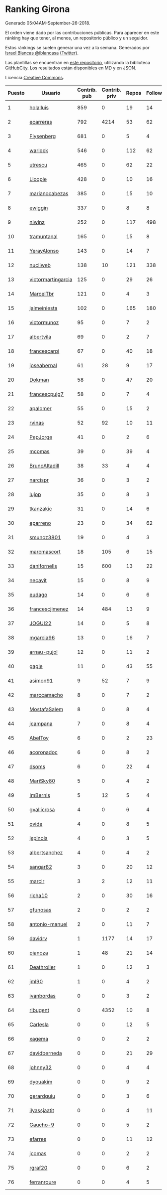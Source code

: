 # Ranking Girona

Generado 05:04AM-September-26-2018.

El orden viene dado por las contribuciones públicas. Para aparecer en este ránking hay que tener, al menos, un repositorio público y un seguidor.

Estos ránkings se suelen generar una vez a la semana. Generados por [Israel Blancas @iblancasa](https://github.com/iblancasa/) [(Twitter)](https://twitter.com/iblancasa).

Las plantillas se encuentran en [este repositorio](https://github.com/iblancasa/GH-Spanish-Ranking), utilizando la biblioteca [GitHubCity](https://github.com/iblancasa/GitHubCity). Los resultados están disponibles en MD y en JSON.

Licencia [Creative Commons](https://creativecommons.org/licenses/by/4.0/).

| Puesto   |  Usuario  | Contrib. pub | Contrib. priv |Repos| Followers | Desde |  Avatar  |
|----------|-----------|--------------|---------------|-----|-----------|-------|----------|
|1|[holalluis](https://github.com/holalluis)|859|0|19|14|2011-09-27|![holalluis]()|
|2|[ecarreras](https://github.com/ecarreras)|792|4214|53|62|2010-06-02|![ecarreras]()|
|3|[Flysenberg](https://github.com/Flysenberg)|681|0|5|4|2017-09-22|![Flysenberg]()|
|4|[warlock](https://github.com/warlock)|546|0|112|62|2010-02-03|![warlock]()|
|5|[utrescu](https://github.com/utrescu)|465|0|62|22|2012-07-20|![utrescu]()|
|6|[Lloople](https://github.com/Lloople)|428|0|10|16|2013-10-11|![Lloople]()|
|7|[marianocabezas](https://github.com/marianocabezas)|385|0|15|10|2016-05-10|![marianocabezas]()|
|8|[ewiggin](https://github.com/ewiggin)|337|0|8|8|2011-03-08|![ewiggin]()|
|9|[niwinz](https://github.com/niwinz)|252|0|117|498|2011-06-11|![niwinz]()|
|10|[tramuntanal](https://github.com/tramuntanal)|165|0|15|8|2010-02-08|![tramuntanal]()|
|11|[YerayAlonso](https://github.com/YerayAlonso)|143|0|14|7|2012-05-29|![YerayAlonso]()|
|12|[nucliweb](https://github.com/nucliweb)|138|10|121|338|2012-01-05|![nucliweb]()|
|13|[victormartingarcia](https://github.com/victormartingarcia)|125|0|29|26|2011-03-09|![victormartingarcia]()|
|14|[MarcelTbr](https://github.com/MarcelTbr)|121|0|4|3|2016-11-18|![MarcelTbr]()|
|15|[jaimeiniesta](https://github.com/jaimeiniesta)|102|0|165|180|2008-03-09|![jaimeiniesta]()|
|16|[victormunoz](https://github.com/victormunoz)|95|0|7|2|2015-05-06|![victormunoz]()|
|17|[albertvila](https://github.com/albertvila)|69|0|2|7|2011-03-24|![albertvila]()|
|18|[francescarpi](https://github.com/francescarpi)|67|0|40|18|2010-05-26|![francescarpi]()|
|19|[joseabernal](https://github.com/joseabernal)|61|28|9|17|2011-11-23|![joseabernal]()|
|20|[Dokman](https://github.com/Dokman)|58|0|47|20|2012-09-06|![Dokman]()|
|21|[francescpuig7](https://github.com/francescpuig7)|58|0|7|4|2016-06-15|![francescpuig7]()|
|22|[apalomer](https://github.com/apalomer)|55|0|15|2|2016-05-09|![apalomer]()|
|23|[rvinas](https://github.com/rvinas)|52|92|10|11|2015-03-28|![rvinas]()|
|24|[PepJorge](https://github.com/PepJorge)|41|0|2|6|2013-03-08|![PepJorge]()|
|25|[mcomas](https://github.com/mcomas)|39|0|39|4|2013-05-15|![mcomas]()|
|26|[BrunoAltadill](https://github.com/BrunoAltadill)|38|33|4|4|2015-12-29|![BrunoAltadill]()|
|27|[narcispr](https://github.com/narcispr)|36|0|3|2|2011-05-19|![narcispr]()|
|28|[lujop](https://github.com/lujop)|35|0|8|3|2011-07-16|![lujop]()|
|29|[tkanzakic](https://github.com/tkanzakic)|31|0|14|6|2011-06-29|![tkanzakic]()|
|30|[eparreno](https://github.com/eparreno)|23|0|34|62|2008-03-13|![eparreno]()|
|31|[smunoz3801](https://github.com/smunoz3801)|19|0|4|3|2014-03-09|![smunoz3801]()|
|32|[marcmascort](https://github.com/marcmascort)|18|105|6|15|2013-02-14|![marcmascort]()|
|33|[danifornells](https://github.com/danifornells)|15|600|13|22|2012-12-03|![danifornells]()|
|34|[necavit](https://github.com/necavit)|15|0|8|9|2013-11-12|![necavit]()|
|35|[eudago](https://github.com/eudago)|14|0|6|6|2011-05-25|![eudago]()|
|36|[francescjimenez](https://github.com/francescjimenez)|14|484|13|9|2012-05-30|![francescjimenez]()|
|37|[JOGUI22](https://github.com/JOGUI22)|14|0|5|8|2013-09-30|![JOGUI22]()|
|38|[mgarcia96](https://github.com/mgarcia96)|13|0|16|7|2014-02-01|![mgarcia96]()|
|39|[arnau-pujol](https://github.com/arnau-pujol)|12|0|11|2|2016-08-28|![arnau-pujol]()|
|40|[gagle](https://github.com/gagle)|11|0|43|55|2012-02-17|![gagle]()|
|41|[asimon91](https://github.com/asimon91)|9|52|7|9|2015-07-06|![asimon91]()|
|42|[marccamacho](https://github.com/marccamacho)|8|0|7|2|2014-04-24|![marccamacho]()|
|43|[MostafaSalem](https://github.com/MostafaSalem)|8|0|8|4|2016-05-03|![MostafaSalem]()|
|44|[jcampana](https://github.com/jcampana)|7|0|8|4|2012-07-16|![jcampana]()|
|45|[AbelToy](https://github.com/AbelToy)|6|0|2|23|2009-10-31|![AbelToy]()|
|46|[acoronadoc](https://github.com/acoronadoc)|6|0|8|2|2011-06-01|![acoronadoc]()|
|47|[dsoms](https://github.com/dsoms)|6|0|22|4|2011-07-13|![dsoms]()|
|48|[MariSky80](https://github.com/MariSky80)|5|0|4|2|2016-10-26|![MariSky80]()|
|49|[ImBernis](https://github.com/ImBernis)|5|12|5|4|2016-05-28|![ImBernis]()|
|50|[gvallicrosa](https://github.com/gvallicrosa)|4|0|6|4|2012-09-13|![gvallicrosa]()|
|51|[ovide](https://github.com/ovide)|4|0|8|5|2013-02-01|![ovide]()|
|52|[jspinola](https://github.com/jspinola)|4|0|3|5|2013-04-25|![jspinola]()|
|53|[albertsanchez](https://github.com/albertsanchez)|4|0|4|2|2014-04-08|![albertsanchez]()|
|54|[sangar82](https://github.com/sangar82)|3|0|20|12|2010-12-15|![sangar82]()|
|55|[marclr](https://github.com/marclr)|3|2|12|11|2013-02-04|![marclr]()|
|56|[richa10](https://github.com/richa10)|2|0|30|16|2014-12-06|![richa10]()|
|57|[gfunosas](https://github.com/gfunosas)|2|0|2|2|2015-11-08|![gfunosas]()|
|58|[antonio-manuel](https://github.com/antonio-manuel)|2|0|11|7|2015-04-09|![antonio-manuel]()|
|59|[davidrv](https://github.com/davidrv)|1|1177|14|17|2009-03-09|![davidrv]()|
|60|[pianoza](https://github.com/pianoza)|1|48|21|14|2013-02-28|![pianoza]()|
|61|[Deathroller](https://github.com/Deathroller)|1|0|12|3|2014-06-18|![Deathroller]()|
|62|[jml90](https://github.com/jml90)|1|0|4|2|2016-03-18|![jml90]()|
|63|[ivanbordas](https://github.com/ivanbordas)|0|0|3|2|2011-01-18|![ivanbordas]()|
|64|[ribugent](https://github.com/ribugent)|0|4352|10|8|2011-11-08|![ribugent]()|
|65|[Carlesla](https://github.com/Carlesla)|0|0|12|5|2012-06-18|![Carlesla]()|
|66|[xagema](https://github.com/xagema)|0|0|2|2|2012-05-23|![xagema]()|
|67|[davidberneda](https://github.com/davidberneda)|0|0|21|29|2012-04-12|![davidberneda]()|
|68|[johnny32](https://github.com/johnny32)|0|0|4|4|2013-03-20|![johnny32]()|
|69|[dyouakim](https://github.com/dyouakim)|0|0|9|2|2013-09-21|![dyouakim]()|
|70|[gerardguiu](https://github.com/gerardguiu)|0|0|3|6|2013-10-14|![gerardguiu]()|
|71|[ilyassjaatit](https://github.com/ilyassjaatit)|0|0|4|11|2013-12-06|![ilyassjaatit]()|
|72|[Gaucho-9](https://github.com/Gaucho-9)|0|0|5|2|2014-01-27|![Gaucho-9]()|
|73|[efarres](https://github.com/efarres)|0|0|11|12|2014-03-04|![efarres]()|
|74|[jcomas](https://github.com/jcomas)|0|0|2|2|2013-12-30|![jcomas]()|
|75|[rgraf20](https://github.com/rgraf20)|0|0|6|2|2015-02-17|![rgraf20]()|
|76|[ferranroure](https://github.com/ferranroure)|0|0|4|5|2015-09-28|![ferranroure]()|
